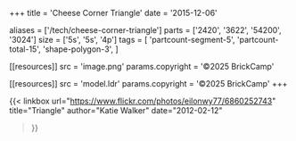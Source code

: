 +++
title = 'Cheese Corner Triangle'
date  = '2015-12-06'

aliases = ['/tech/cheese-corner-triangle']
parts = ['2420', '3622', '54200', '3024']
size  = ['5s', '5s', '4p']
tags  = [
  'partcount-segment-5',
  'partcount-total-15',
  'shape-polygon-3',
]

[[resources]]
src              = 'image.png'
params.copyright = '©2025 BrickCamp'

[[resources]]
src              = 'model.ldr'
params.copyright = '©2025 BrickCamp'
+++

{{< linkbox
    url="https://www.flickr.com/photos/eilonwy77/6860252743"
    title="Triangle"
    author="Katie Walker"
    date="2012-02-12"
>}}
